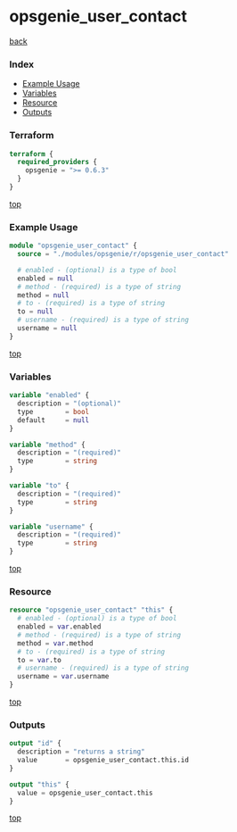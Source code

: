 # opsgenie_user_contact

[back](../opsgenie.md)

### Index

- [Example Usage](#example-usage)
- [Variables](#variables)
- [Resource](#resource)
- [Outputs](#outputs)

### Terraform

```terraform
terraform {
  required_providers {
    opsgenie = ">= 0.6.3"
  }
}
```

[top](#index)

### Example Usage

```terraform
module "opsgenie_user_contact" {
  source = "./modules/opsgenie/r/opsgenie_user_contact"

  # enabled - (optional) is a type of bool
  enabled = null
  # method - (required) is a type of string
  method = null
  # to - (required) is a type of string
  to = null
  # username - (required) is a type of string
  username = null
}
```

[top](#index)

### Variables

```terraform
variable "enabled" {
  description = "(optional)"
  type        = bool
  default     = null
}

variable "method" {
  description = "(required)"
  type        = string
}

variable "to" {
  description = "(required)"
  type        = string
}

variable "username" {
  description = "(required)"
  type        = string
}
```

[top](#index)

### Resource

```terraform
resource "opsgenie_user_contact" "this" {
  # enabled - (optional) is a type of bool
  enabled = var.enabled
  # method - (required) is a type of string
  method = var.method
  # to - (required) is a type of string
  to = var.to
  # username - (required) is a type of string
  username = var.username
}
```

[top](#index)

### Outputs

```terraform
output "id" {
  description = "returns a string"
  value       = opsgenie_user_contact.this.id
}

output "this" {
  value = opsgenie_user_contact.this
}
```

[top](#index)
